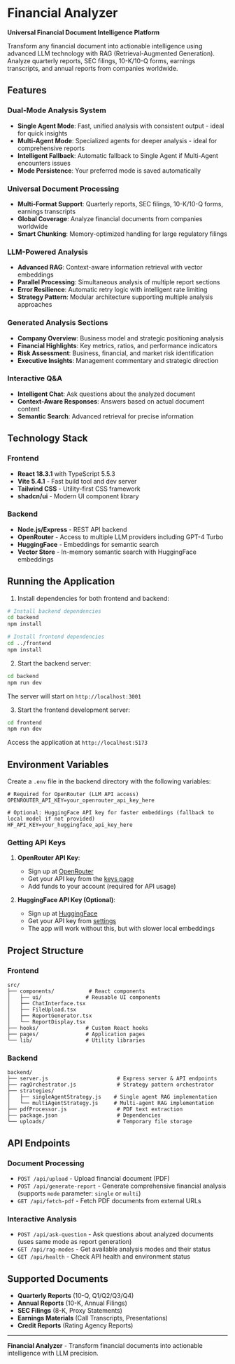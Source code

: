 # Financial Analyzer

**Universal Financial Document Intelligence Platform**

Transform any financial document into actionable intelligence using advanced LLM technology with RAG (Retrieval-Augmented Generation). Analyze quarterly reports, SEC filings, 10-K/10-Q forms, earnings transcripts, and annual reports from companies worldwide.

## Features

### **Dual-Mode Analysis System**
- **Single Agent Mode**: Fast, unified analysis with consistent output - ideal for quick insights
- **Multi-Agent Mode**: Specialized agents for deeper analysis - ideal for comprehensive reports
- **Intelligent Fallback**: Automatic fallback to Single Agent if Multi-Agent encounters issues
- **Mode Persistence**: Your preferred mode is saved automatically

### **Universal Document Processing**
- **Multi-Format Support**: Quarterly reports, SEC filings, 10-K/10-Q forms, earnings transcripts
- **Global Coverage**: Analyze financial documents from companies worldwide
- **Smart Chunking**: Memory-optimized handling for large regulatory filings

### **LLM-Powered Analysis**
- **Advanced RAG**: Context-aware information retrieval with vector embeddings
- **Parallel Processing**: Simultaneous analysis of multiple report sections
- **Error Resilience**: Automatic retry logic with intelligent rate limiting
- **Strategy Pattern**: Modular architecture supporting multiple analysis approaches

### **Generated Analysis Sections**
- **Company Overview**: Business model and strategic positioning analysis
- **Financial Highlights**: Key metrics, ratios, and performance indicators
- **Risk Assessment**: Business, financial, and market risk identification
- **Executive Insights**: Management commentary and strategic direction

### **Interactive Q&A**
- **Intelligent Chat**: Ask questions about the analyzed document
- **Context-Aware Responses**: Answers based on actual document content
- **Semantic Search**: Advanced retrieval for precise information

## Technology Stack

### Frontend
- **React 18.3.1** with TypeScript 5.5.3
- **Vite 5.4.1** - Fast build tool and dev server
- **Tailwind CSS** - Utility-first CSS framework
- **shadcn/ui** - Modern UI component library

### Backend
- **Node.js/Express** - REST API backend
- **OpenRouter** - Access to multiple LLM providers including GPT-4 Turbo
- **HuggingFace** - Embeddings for semantic search
- **Vector Store** - In-memory semantic search with HuggingFace embeddings

## Running the Application

1. Install dependencies for both frontend and backend:

```bash
# Install backend dependencies
cd backend
npm install

# Install frontend dependencies
cd ../frontend
npm install
```

2. Start the backend server:

```bash
cd backend
npm run dev
```

The server will start on `http://localhost:3001`

3. Start the frontend development server:

```bash
cd frontend
npm run dev
```

Access the application at `http://localhost:5173`

## Environment Variables

Create a `.env` file in the backend directory with the following variables:

```
# Required for OpenRouter (LLM API access)
OPENROUTER_API_KEY=your_openrouter_api_key_here

# Optional: HuggingFace API key for faster embeddings (fallback to local model if not provided)
HF_API_KEY=your_huggingface_api_key_here
```

### Getting API Keys

1. **OpenRouter API Key**:
   - Sign up at [OpenRouter](https://openrouter.ai/)
   - Get your API key from the [keys page](https://openrouter.ai/keys)
   - Add funds to your account (required for API usage)

2. **HuggingFace API Key (Optional)**:
   - Sign up at [HuggingFace](https://huggingface.co/)
   - Get your API key from [settings](https://huggingface.co/settings/tokens)
   - The app will work without this, but with slower local embeddings

## Project Structure

### Frontend
```
src/
├── components/           # React components
│   ├── ui/              # Reusable UI components
│   ├── ChatInterface.tsx
│   ├── FileUpload.tsx
│   ├── ReportGenerator.tsx
│   └── ReportDisplay.tsx
├── hooks/               # Custom React hooks
├── pages/               # Application pages
└── lib/                 # Utility libraries
```

### Backend
```
backend/
├── server.js                      # Express server & API endpoints
├── ragOrchestrator.js             # Strategy pattern orchestrator
├── strategies/
│   ├── singleAgentStrategy.js    # Single agent RAG implementation
│   └── multiAgentStrategy.js     # Multi-agent RAG implementation
├── pdfProcessor.js                # PDF text extraction
├── package.json                   # Dependencies
└── uploads/                       # Temporary file storage
```

## API Endpoints

### Document Processing
- `POST /api/upload` - Upload financial document (PDF)
- `POST /api/generate-report` - Generate comprehensive financial analysis (supports `mode` parameter: `single` or `multi`)
- `GET /api/fetch-pdf` - Fetch PDF documents from external URLs

### Interactive Analysis
- `POST /api/ask-question` - Ask questions about analyzed documents (uses same mode as report generation)
- `GET /api/rag-modes` - Get available analysis modes and their status
- `GET /api/health` - Check API health and environment status

## Supported Documents

- **Quarterly Reports** (10-Q, Q1/Q2/Q3/Q4)
- **Annual Reports** (10-K, Annual Filings)
- **SEC Filings** (8-K, Proxy Statements)
- **Earnings Materials** (Call Transcripts, Presentations)
- **Credit Reports** (Rating Agency Reports)

---

**Financial Analyzer** - Transform financial documents into actionable intelligence with LLM precision.
